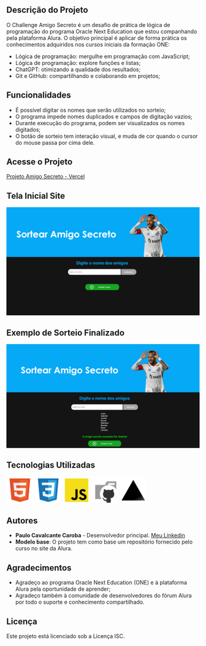 ## Descrição do Projeto
O Challenge Amigo Secreto é um desafio de prática de lógica de programação do programa Oracle Next Education que estou companhando pela plataforma Alura. O objetivo principal é aplicar de forma prática os conhecimentos adquiridos nos cursos iniciais da formação ONE: 
- Lógica de programação: mergulhe em programação com JavaScript;
- Lógica de programação: explore funções e listas;
- ChatGPT: otimizando a qualidade dos resultados;
- Git e GitHub: compartilhando e colaborando em projetos;

## Funcionalidades

- É possível digitar os nomes que serão utilizados no sorteio;
- O programa impede nomes duplicados e campos de digitação vazios;
- Durante execução do programa, podem ser visualizados os nomes digitados;
- O botão de sorteio tem interação visual, e muda de cor quando o cursor do mouse passa por cima dele.
## Acesse o Projeto
[Projeto Amigo Secreto - Vercel](https://paulo-jogo-amigo-secreto.vercel.app/)

## Tela Inicial Site
<img src="./assets/telaProjeto.png"/>

## Exemplo de Sorteio Finalizado
<img src="./assets/programaRodou.png"/>

## Tecnologias Utilizadas 
<img src="./assets/htmlLogo.svg" width="70"/>
<img src="./assets/csslogo.svg" width="70"/>
<img src="./assets/jslogo.svg" width="70"/>
<img src="./assets/githublogo.svg" width="70"/>
<img src="./assets/vercellogo.svg" width="70"/>

## Autores
- **Paulo Cavalcante Caroba** - Desenvolvedor principal. [Meu Linkedin](https://www.linkedin.com/in/paulocavalcantec/)
- **Modelo base**: O projeto tem como base um repositório fornecido pelo curso no site da Alura.

## Agradecimentos

- Agradeço ao programa Oracle Next Education (ONE) e à plataforma Alura pela oportunidade de aprender;
- Agradeço também à comunidade de desenvolvedores do fórum Alura por todo o suporte e conhecimento compartilhado.

## Licença
Este projeto está licenciado sob a Licença ISC.